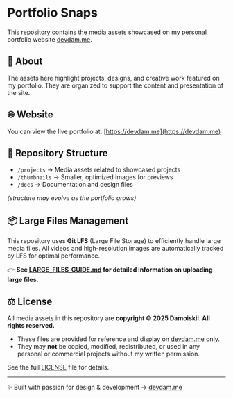 # Portfolio Snaps

This repository contains the media assets showcased on my personal portfolio website [devdam.me](https://devdam.me).

## 📸 About
The assets here highlight projects, designs, and creative work featured on my portfolio. They are organized to support the content and presentation of the site.

## 🌐 Website
You can view the live portfolio at: [https://devdam.me](https://devdam.me)

## 📂 Repository Structure
- `/projects` → Media assets related to showcased projects  
- `/thumbnails` → Smaller, optimized images for previews   
- `/docs` → Documentation and design files

*(structure may evolve as the portfolio grows)*

## 📦 Large Files Management
This repository uses **Git LFS** (Large File Storage) to efficiently handle large media files. All videos and high-resolution images are automatically tracked by LFS for optimal performance.

👉 **See [LARGE_FILES_GUIDE.md](./LARGE_FILES_GUIDE.md) for detailed information on uploading large files.**

## ⚖️ License
All media assets in this repository are **copyright © 2025 Damoiskii. All rights reserved.**

- These files are provided for reference and display on [devdam.me](https://devdam.me) only.  
- They may **not** be copied, modified, redistributed, or used in any personal or commercial projects without my written permission.  

See the full [LICENSE](./LICENSE) file for details.

---
✨ Built with passion for design & development → [devdam.me](https://devdam.me)
